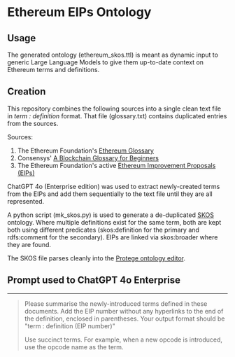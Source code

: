 Ethereum EIPs Ontology
======================

Usage
-----
The generated ontology (ethereum_skos.ttl) is meant as dynamic input to generic Large Language Models to give them up-to-date context on Ethereum terms and definitions.

Creation
--------
This repository combines the following sources into a single clean text file in _term : definition_ format. That file (glossary.txt) contains duplicated entries from the sources.

Sources:

1. The Ethereum Foundation's [Ethereum Glossary](https://ethereum.org/en/glossary/)
2. Consensys' [A Blockchain Glossary for Beginners](https://consensys.io/knowledge-base/a-blockchain-glossary-for-beginners)
3. The Ethereum Foundation's active [Ethereum Improvement Proposals (EIPs)](https://github.com/ethereum/EIPs/tree/master)

ChatGPT 4o (Enterprise edition) was used to extract newly-created terms from the EIPs and add them sequentially to the text file until they are all represented.

A python script (mk_skos.py) is used to generate a de-duplicated [SKOS](https://en.wikipedia.org/wiki/Simple_Knowledge_Organization_System) ontology. Where multiple definitions exist for the same term, both are kept both using different predicates (skos:definition for the primary and rdfs:comment for the secondary). EIPs are linked via skos:broader where they are found.

The SKOS file parses cleanly into the [Protege ontology editor](https://protege.stanford.edu/).

Prompt used to ChatGPT 4o Enterprise
------------------------------------

---

> Please summarise the newly-introduced terms defined in these documents.
> Add the EIP number without any hyperlinks to the end of the definition,
> enclosed in parentheses. Your output format should be "term : definition (EIP number)" 
> 
> Use succinct terms. For example, when a new opcode is introduced, use the opcode name
> as the term.
